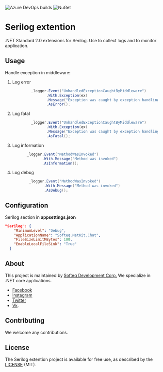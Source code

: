 ![Azure DevOps builds](https://dev.azure.com/eugenypetlakh/serilog.extension/_apis/build/status/Softeq.serilog.extension?branchName=master)
![NuGet](https://img.shields.io/nuget/v/Softeq.Serilog.Extension.svg)

# Serilog extention

.NET Standard 2.0 extensions for Serilog. Use to collect logs and to monitor application.

## Usage
Handle exception in middleware:
1. Log error
```csharp
            _logger.Event("UnhandledExceptionCaughtByMiddleware")
                   .With.Exception(ex)
                   .Message("Exception was caught by exception handling middleware. Status code = {StatusCode}; error code = {ErrorCode}", statusCode, errorCode)
                   .AsError();
```
2. Log fatal
```csharp
            _logger.Event("UnhandledExceptionCaughtByMiddleware")
				   .With.Exception(ex)
				   .Message("Exception was caught by exception handling middleware. Status code = {StatusCode}; error code = {ErrorCode}", statusCode, errorCode)
				   .AsFatal();
```
3. Log information
```csharp
          _logger.Event("MethodWasInvoked") 
				 .With.Message("Method was invoked")
                 .AsInformation();
```
4. Log debug
```csharp
           _logger.Event("MethodWasInvoked")
				  .With.Message("Method was invoked")
                  .AsDebug();
````

## Configuration

Serilog section in **appsettings.json**

```json
"Serilog": {
    "MinimumLevel": "Debug",
    "ApplicationName": "Softeq.NetKit.Chat",
    "FileSizeLimitMBytes": 100,
    "EnableLocalFileSink": "True"
  }
```
## About

This project is maintained by [Softeq Development Corp.](https://www.softeq.com/)
We specialize in .NET core applications.

 - [Facebook](https://web.facebook.com/Softeq.by/)
 - [Instagram](https://www.instagram.com/softeq/)
 - [Twitter](https://twitter.com/Softeq)
 - [Vk](https://vk.com/club21079655).

## Contributing

We welcome any contributions.

## License

The Serilog extention project is available for free use, as described by the [LICENSE](/LICENSE) (MIT).